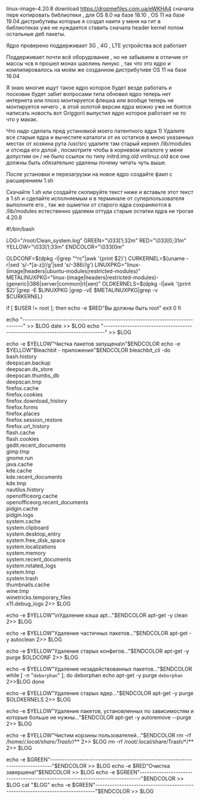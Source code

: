 linux-image-4.20.8 download https://dropmefiles.com.ua/eWKHA4 сначала пере копировать библиотеки , для OS 8.0  на базе 18.10 , OS 11 на базе 19.04 дистрибутивы которые я создал наити у меня на гит в библиотеках уже не нуждается ставить сначала header kernel потом остальные деб пакеты.

Ядро проверено поддерживает 3G , 4G , LTE устройства всё работает

Поддерживает почти всё оборудование , но не забываем в отличие от массы чсв я прошел монах шаолинь линукс , так что это ядро и компилировалось на моём же созданном дистрибутиве OS 11 на базе 16.04 

Я знаю многие ищут такое ядро которое будет везде работать и посковик будет забит вопросами типа обновил ядро теперь нет интернета или плохо монтируется флешка или вообще теперь не монтируется ничего , в этой золотой версии ядра можно уже не боятся написать новость вот Griggorii выпустил ядро которое работает не то что у макак.

Что надо сделать пред установкой моего патентного ядра 1) Удалите все старые ядра и вычестите каталоги от их остатков в мною указанных местах от хозяина рута /usr/src удалите там старый кернел /lib/modules и отсюда его долой , посмотрите чтобы в корневом каталоге у меня допустим он /  не было ссылок по типу initrd.img.old vmlinuz.old все они должны быть обязательно удалены почему читать чуть выше. 

После установки и перезагрузки на новое ядро создайте фаил с расширением 1.sh

Скачайте 1.sh или создайте скопируйте текст ниже и вставьте этот текст в 1.sh и сделайте исполняемым и в терминале от суперпользователя выполните его , так же ошметки от старого ядра сохраняются в /lib/modules естественно удаляем оттуда старые остатки ядра не трогая 4.20.8


#!/bin/bash
 
LOG="/root/Clean_system.log"
GREEN="\033[1;32m"
RED="\033[0;31m"
YELLOW="\033[1;33m"
ENDCOLOR="\033[0m"
 
OLDCONF=$(dpkg -l|grep "^rc"|awk '{print $2}')
CURKERNEL=$(uname -r|sed 's/-*[a-z]//g'|sed 's/-386//g')
LINUXPKG="linux-(image|headers|ubuntu-modules|restricted-modules)"
METALINUXPKG="linux-(image|headers|restricted-modules)-(generic|i386|server|common|rt|xen)"
OLDKERNELS=$(dpkg -l|awk '{print $2}'|grep -E $LINUXPKG |grep -vE $METALINUXPKG|grep -v $CURKERNEL)
 
if [ $USER != root ]; then
  echo -e $RED"Вы должны быть root"
  exit 0
fi
 
echo "------------------------------------------------------------------------------" >> $LOG
date  >> $LOG
echo "------------------------------------------------------------------------------" >> $LOG
 
echo -e $YELLOW"Чистка пакетов запущена\n"$ENDCOLOR
echo -e $YELLOW"Bleachbit - приложения"$ENDCOLOR
bleachbit_cli -do  bash.history \
                   deepscan.backup \
                   deepscan.ds_store \
                   deepscan.thumbs_db \
                   deepscan.tmp \
                   firefox.cache \
                   firefox.cookies \
                   firefox.download_history \
                   firefox.forms \
                   firefox.places \
                   firefox.session_restore \
                   firefox.url_history \
                   flash.cache \
                   flash.cookies \
                   gedit.recent_documents \
                   gimp.tmp \
                   gnome.run \
                   java.cache \
                   kde.cache \
                   kde.recent_documents \
                   kde.tmp \
                   nautilus.history \
                   openofficeorg.cache \
                   openofficeorg.recent_documents \
                   pidgin.cache \
                   pidgin.logs \
                   system.cache \
                   system.clipboard \
                   system.desktop_entry \
                   system.free_disk_space \
                   system.localizations \
                   system.memory \
                   system.recent_documents \
                   system.rotated_logs \
                   system.tmp \
                   system.trash \
                   thumbnails.cache \
                   wine.tmp \
                   winetricks.temporary_files \
                   x11.debug_logs 2>> $LOG
 
echo -e $YELLOW"\nУдаление кэша apt..."$ENDCOLOR
apt-get -y clean 2>> $LOG
 
echo -e $YELLOW"Удаление частичных пакетов..."$ENDCOLOR
apt-get -y autoclean 2>> $LOG
 
echo -e $YELLOW"Удаление старых конфигов..."$ENDCOLOR
apt-get -y purge $OLDCONF 2>> $LOG
 
echo -e $YELLOW"Удаление незадействованных пакетов..."$ENDCOLOR
while [ -n "`deborphan`" ]; do
    deborphan
    echo
    apt-get -y purge `deborphan` 2>>$LOG
done
 
echo -e $YELLOW"Удаление старых ядер..."$ENDCOLOR
apt-get -y purge $OLDKERNELS 2>> $LOG
 
echo -e $YELLOW"Удаление пакетов, установленных по зависимостям и которые больше не нужны..."$ENDCOLOR
apt-get -y autoremove --purge 2>> $LOG
 
echo -e $YELLOW"Чистим корзины пользователей..."$ENDCOLOR
rm -rf /home/*/.local/share/Trash/*/** 2>> $LOG
rm -rf /root/.local/share/Trash/*/** 2>> $LOG
 
echo -e $GREEN"------------------------------------------------------------------------------"$ENDCOLOR >> $LOG
echo -e $RED"Очистка завершена!"$ENDCOLOR >> $LOG
echo -e $GREEN"------------------------------------------------------------------------------"$ENDCOLOR >> $LOG
cat "$LOG"
echo -e $GREEN"------------------------------------------------------------------------------"$ENDCOLOR >> $LOG


